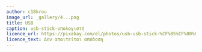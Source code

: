 ```yaml
---
author: c18krou
image_url: _gallery/4...png
title: USB
caption: usb-stick-υπολογιστή
licence_url: https://pixabay.com/el/photos/usb-usb-stick-%CF%85%CF%80%CE%BF%CE%BB%CE%BF%CE%B3%CE%B9%CF%83%CF%84%CE%AE-%CE%BC%CE%BD%CE%AE%CE%BC%CE%B7-2040957/
licence_text: Δεν απαιτείται απόδοση
---
```

